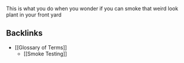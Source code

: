 This is what you do when you wonder if you can smoke that weird look plant in your front yard
## Backlinks
* [[Glossary of Terms]]
	* [[Smoke Testing]]

